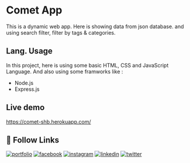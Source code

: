 
# Comet App

This is a dynamic web app. Here is showing data from json database. and using search filter, filter by tags & categories.


## Lang. Usage

In this project, here is using some basic HTML, CSS and JavaScript Language. And also using some framworks like : 

- Node.js 
- Express.js


## Live demo

https://comet-shb.herokuapp.com/
## 🔗 Follow Links
[![portfolio](https://img.shields.io/badge/my_portfolio-000?style=for-the-badge&logo=ko-fi&logoColor=white)](https://frshahab.me/)
[![facebook](https://img.shields.io/badge/Facebook-1877F2?style=for-the-badge&logo=facebook&logoColor=white)](https://facebook.com/frshahab.me)
[![instagram](https://img.shields.io/badge/Instagram-E4405F?style=for-the-badge&logo=instagram&logoColor=white)](https://www.instagram.com/shahab.insta/)
[![linkedin](https://img.shields.io/badge/linkedin-0A66C2?style=for-the-badge&logo=linkedin&logoColor=white)](https://www.linkedin.com/in/frshahab/)
[![twitter](https://img.shields.io/badge/twitter-1DA1F2?style=for-the-badge&logo=twitter&logoColor=white)](https://twitter.com/SHB_Services)

